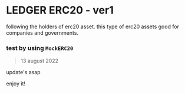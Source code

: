 # LEDGER ERC20 - ver1

following the holders of erc20 asset. this type of erc20 assets good for companies and governments.

### test by using `MockERC20`

> 13 august 2022

update's asap

enjoy it!
